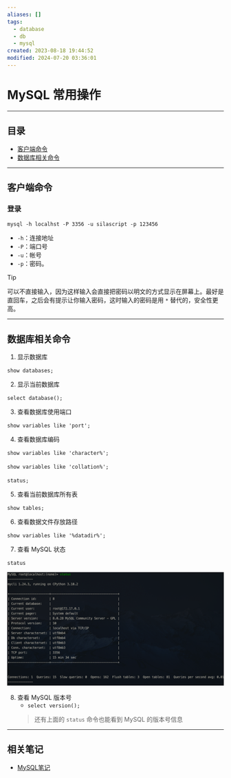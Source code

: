 ```yaml
---
aliases: []
tags:
  - database
  - db
  - mysql
created: 2023-08-18 19:44:52
modified: 2024-07-20 03:36:01
---
```


# MySQL 常用操作

---

## 目录

* [客户端命令](#客户端命令)
* [数据库相关命令](#mysql_database_command )

---

## 客户端命令

### 登录

```
mysql -h localhst -P 3356 -u silascript -p 123456
```

* `-h`：连接地址
* `-P`：端口号
* `-u`：帐号
* `-p`：密码。
> [!tip] 
>
> 可以不直接输入，因为这样输入会直接把密码以明文的方式显示在屏幕上。最好是直回车，之后会有提示让你输入密码，这时输入的密码是用 `*` 替代的，安全性更高。

---

## <span id="mysql_database_command">数据库相关命令</span> 

1. 显示数据库
```shell
show databases;
```

2. 显示当前数据库 
```shell
select database();
```

3. 查看数据库使用端口
```shell
show variables like 'port';
```

4. 查看数据库编码
```shell
show variables like 'character%';

show variables like 'collation%';

status;
```

5. 查看当前数据库所有表
```shell
show tables;
```

6. 查看数据文件存放路径
```shell
show variables like '%datadir%';
```
7. 查看 MySQL 状态
```shell
status
```
![mysql_status](MySQL常用操作.assets/mysql_status.png)

8. 查看 MySQL 版本号
	* `select version();`
	> 还有上面的 `status` 命令也能看到 MySQL 的版本号信息

---

## 相关笔记

* [MySQL笔记](MySQL_Note.md)
